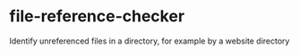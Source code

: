 # file-reference-checker
Identify unreferenced files in a directory, for example by a website directory
